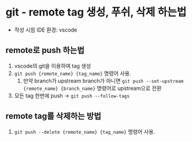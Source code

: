 # git - remote tag 생성, 푸쉬, 삭제 하는법

- 작성 시점 IDE 환경: vscode

## remote로 push 하는법
1. vscode의 git을 이용하여 tag 생성
2. `git push {remote_name} {tag_name}` 명령어 사용.
    1. 만약 branch가 upstream branch가 아니면 `git push --set-upstream {remote_name} {branch_name}` 명령어로 upstream으로 전환
3. 모든 tag 한번에 push -> `git push --follow-tags`

## remote tag를 삭제하는 방법
1. `git push --delete {remote_name} {tag_name}` 명령어 사용.